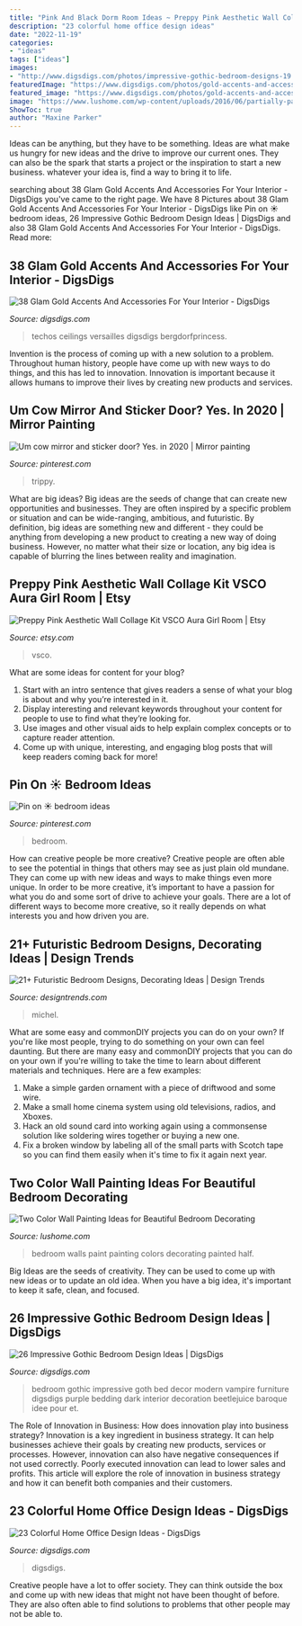 ```yaml
---
title: "Pink And Black Dorm Room Ideas ~ Preppy Pink Aesthetic Wall Collage Kit Vsco Aura Girl Room"
description: "23 colorful home office design ideas"
date: "2022-11-19"
categories:
- "ideas"
tags: ["ideas"]
images:
- "http://www.digsdigs.com/photos/impressive-gothic-bedroom-designs-19.jpg"
featuredImage: "https://www.digsdigs.com/photos/gold-accents-and-accessories-for-your-interior-34.jpg"
featured_image: "https://www.digsdigs.com/photos/gold-accents-and-accessories-for-your-interior-34.jpg"
image: "https://www.lushome.com/wp-content/uploads/2016/06/partially-painted-walls-bedroom-decorating-ideas-9.jpg"
ShowToc: true
author: "Maxine Parker"
---
```



Ideas can be anything, but they have to be something. Ideas are what make us hungry for new ideas and the drive to improve our current ones. They can also be the spark that starts a project or the inspiration to start a new business. whatever your idea is, find a way to bring it to life.

	

		
searching about 38 Glam Gold Accents And Accessories For Your Interior - DigsDigs you've came to the right page. We have 8 Pictures about 38 Glam Gold Accents And Accessories For Your Interior - DigsDigs like Pin on ☀︎ bedroom ideas, 26 Impressive Gothic Bedroom Design Ideas | DigsDigs and also 38 Glam Gold Accents And Accessories For Your Interior - DigsDigs. Read more:
		
    
## 38 Glam Gold Accents And Accessories For Your Interior - DigsDigs

<img loading=lazy src="https://www.digsdigs.com/photos/gold-accents-and-accessories-for-your-interior-34.jpg" onerror="this.onerror=null;this.src='https://tse3.mm.bing.net/th?id=OIP.ZrVGODqRS7AKkTVdDrhexAAAAA&amp;pid=15.1';" alt="38 Glam Gold Accents And Accessories For Your Interior - DigsDigs">

_Source: digsdigs.com_

>techos ceilings versailles digsdigs bergdorfprincess. 

	

Invention is the process of coming up with a new solution to a problem. Throughout human history, people have come up with new ways to do things, and this has led to innovation. Innovation is important because it allows humans to improve their lives by creating new products and services.

    
## Um Cow Mirror And Sticker Door? Yes. In 2020 | Mirror Painting

<img loading=lazy src="https://i.pinimg.com/736x/e8/d8/83/e8d88324139431e55f5098a3129aeff7.jpg" onerror="this.onerror=null;this.src='https://tse3.mm.bing.net/th?id=OIP.05i21uGR-LD00-6vl0vCPgHaJ3&amp;pid=15.1';" alt="Um cow mirror and sticker door? Yes. in 2020 | Mirror painting">

_Source: pinterest.com_

>trippy. 

	

What are big ideas?
Big ideas are the seeds of change that can create new opportunities and businesses. They are often inspired by a specific problem or situation and can be wide-ranging, ambitious, and futuristic. By definition, big ideas are something new and different - they could be anything from developing a new product to creating a new way of doing business. However, no matter what their size or location, any big idea is capable of blurring the lines between reality and imagination.

    
## Preppy Pink Aesthetic Wall Collage Kit VSCO Aura Girl Room | Etsy

<img loading=lazy src="https://i.etsystatic.com/24251659/r/il/0bb874/3233976580/il_1140xN.3233976580_bifa.jpg" onerror="this.onerror=null;this.src='https://tse2.mm.bing.net/th?id=OIP.aalrX2RVahMrt-Qo0e8F3AHaJ4&amp;pid=15.1';" alt="Preppy Pink Aesthetic Wall Collage Kit VSCO Aura Girl Room | Etsy">

_Source: etsy.com_

>vsco. 

	

What are some ideas for content for your blog?
1. Start with an intro sentence that gives readers a sense of what your blog is about and why you’re interested in it.
2. Display interesting and relevant keywords throughout your content for people to use to find what they’re looking for.
3. Use images and other visual aids to help explain complex concepts or to capture reader attention.
4. Come up with unique, interesting, and engaging blog posts that will keep readers coming back for more!

    
## Pin On ☀︎ Bedroom Ideas

<img loading=lazy src="https://i.pinimg.com/736x/9c/b5/60/9cb5605167e8e03143a96ae4538048e6.jpg" onerror="this.onerror=null;this.src='https://tse1.mm.bing.net/th?id=OIP.Rl8WmGuV0040mbKAtkPpYwHaJr&amp;pid=15.1';" alt="Pin on ☀︎ bedroom ideas">

_Source: pinterest.com_

>bedroom. 

	

How can creative people be more creative?
Creative people are often able to see the potential in things that others may see as just plain old mundane. They can come up with new ideas and ways to make things even more unique. In order to be more creative, it’s important to have a passion for what you do and some sort of drive to achieve your goals. There are a lot of different ways to become more creative, so it really depends on what interests you and how driven you are.

    
## 21+ Futuristic Bedroom Designs, Decorating Ideas | Design Trends

<img loading=lazy src="https://images.designtrends.com/wp-content/uploads/2016/04/27104722/Colorful-Bedroom-Design-Idea.jpg" onerror="this.onerror=null;this.src='https://tse3.mm.bing.net/th?id=OIP.3mlwSwm47wfopncUkvHnDAHaFj&amp;pid=15.1';" alt="21+ Futuristic Bedroom Designs, Decorating Ideas | Design Trends">

_Source: designtrends.com_

>michel. 

	

What are some easy and commonDIY projects you can do on your own?
If you're like most people, trying to do something on your own can feel daunting. But there are many easy and commonDIY projects that you can do on your own if you're willing to take the time to learn about different materials and techniques. Here are a few examples:
1. Make a simple garden ornament with a piece of driftwood and some wire.
2. Make a small home cinema system using old televisions, radios, and Xboxes.
3. Hack an old sound card into working again using a commonsense solution like soldering wires together or buying a new one.
4. Fix a broken window by labeling all of the small parts with Scotch tape so you can find them easily when it's time to fix it again next year.

    
## Two Color Wall Painting Ideas For Beautiful Bedroom Decorating

<img loading=lazy src="https://www.lushome.com/wp-content/uploads/2016/06/partially-painted-walls-bedroom-decorating-ideas-9.jpg" onerror="this.onerror=null;this.src='https://tse3.mm.bing.net/th?id=OIP.jbXxgr8dqPOlgH5HyUHjJAAAAA&amp;pid=15.1';" alt="Two Color Wall Painting Ideas for Beautiful Bedroom Decorating">

_Source: lushome.com_

>bedroom walls paint painting colors decorating painted half. 

	

Big Ideas are the seeds of creativity. They can be used to come up with new ideas or to update an old idea. When you have a big idea, it's important to keep it safe, clean, and focused.

    
## 26 Impressive Gothic Bedroom Design Ideas | DigsDigs

<img loading=lazy src="http://www.digsdigs.com/photos/impressive-gothic-bedroom-designs-19.jpg" onerror="this.onerror=null;this.src='https://tse4.mm.bing.net/th?id=OIP.-sDv1zyutlommrN2j01qZQHaE8&amp;pid=15.1';" alt="26 Impressive Gothic Bedroom Design Ideas | DigsDigs">

_Source: digsdigs.com_

>bedroom gothic impressive goth bed decor modern vampire furniture digsdigs purple bedding dark interior decoration beetlejuice baroque idee pour et. 

	

The Role of Innovation in Business: How does innovation play into business strategy?
Innovation is a key ingredient in business strategy. It can help businesses achieve their goals by creating new products, services or processes. However, innovation can also have negative consequences if not used correctly. Poorly executed innovation can lead to lower sales and profits. This article will explore the role of innovation in business strategy and how it can benefit both companies and their customers.

    
## 23 Colorful Home Office Design Ideas - DigsDigs

<img loading=lazy src="https://www.digsdigs.com/photos/rainbow-like-home-office.jpg" onerror="this.onerror=null;this.src='https://tse1.mm.bing.net/th?id=OIP.MyDeDvopU3a1KXJmQWQSkAAAAA&amp;pid=15.1';" alt="23 Colorful Home Office Design Ideas - DigsDigs">

_Source: digsdigs.com_

>digsdigs. 

	

Creative people have a lot to offer society. They can think outside the box and come up with new ideas that might not have been thought of before. They are also often able to find solutions to problems that other people may not be able to.

